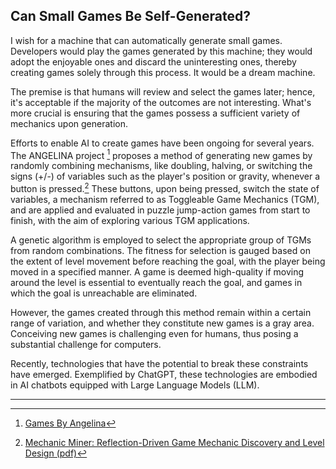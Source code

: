 ## Can Small Games Be Self-Generated?

I wish for a machine that can automatically generate small games. Developers would play the games generated by this machine; they would adopt the enjoyable ones and discard the uninteresting ones, thereby creating games solely through this process. It would be a dream machine.

The premise is that humans will review and select the games later; hence, it's acceptable if the majority of the outcomes are not interesting. What's more crucial is ensuring that the games possess a sufficient variety of mechanics upon generation.

Efforts to enable AI to create games have been ongoing for several years. The ANGELINA project [^1] proposes a method of generating new games by randomly combining mechanisms, like doubling, halving, or switching the signs (+/-) of variables such as the player's position or gravity, whenever a button is pressed.[^2] These buttons, upon being pressed, switch the state of variables, a mechanism referred to as Toggleable Game Mechanics (TGM), and are applied and evaluated in puzzle jump-action games from start to finish, with the aim of exploring various TGM applications.

A genetic algorithm is employed to select the appropriate group of TGMs from random combinations. The fitness for selection is gauged based on the extent of level movement before reaching the goal, with the player being moved in a specified manner. A game is deemed high-quality if moving around the level is essential to eventually reach the goal, and games in which the goal is unreachable are eliminated.

However, the games created through this method remain within a certain range of variation, and whether they constitute new games is a gray area. Conceiving new games is challenging even for humans, thus posing a substantial challenge for computers.

Recently, technologies that have the potential to break these constraints have emerged. Exemplified by ChatGPT, these technologies are embodied in AI chatbots equipped with Large Language Models (LLM).

---

[^1]: [Games By Angelina](http://www.gamesbyangelina.org/)
[^2]: [Mechanic Miner: Reflection-Driven Game Mechanic Discovery and Level Design (pdf)](https://www.possibilityspace.org/papers/evo13.pdf)
